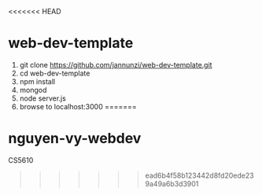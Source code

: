 <<<<<<< HEAD
# web-dev-template

1. git clone https://github.com/jannunzi/web-dev-template.git
1. cd web-dev-template
1. npm install
1. mongod
1. node server.js
1. browse to localhost:3000
=======
# nguyen-vy-webdev
CS5610
>>>>>>> ead6b4f58b123442d8fd20ede239a49a6b3d3901
